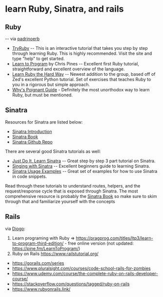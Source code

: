 # learn Ruby, Sinatra, and rails


## Ruby
-- via [padrinoerb](http://padrinorb.com/guides/introduction/why-learn-padrino/#:~:text=TryRuby%20%E2%80%93%20This%20is,must%20be%20mentioned)

-   [TryRuby](http://tryruby.org/levels/1/challenges/0 "TryRuby") -- This is an interactive tutorial that takes you step by step through learning Ruby. This is highly recommended. Visit the site and type "help" to get started.
-   [Learn to Program](https://pine.fm/LearnToProgram "Learn to Program") by Chris Pines -- Excellent first Ruby tutorial, straightforward and excellent overview of the language.
-   [Learn Ruby the Hard Way](http://learnrubythehardway.org/book/ "Learn Ruby the
    Hard Way") -- Newest addition to the group, based off of Zed's excellent Python tutorial. Set of exercises that teaches Ruby to you in a rigorous but simple approach.
-   [Why's Poignant Guide](http://poignant.guide/book/chapter-1.html "Why's
    Poignant Guide") - Definitely the most unorthodox way to learn Ruby, but must be mentioned.

## Sinatra

Resources for Sinatra are listed below:

-   [Sinatra Introduction](http://www.sinatrarb.com/intro.html "Sinatra
    Introduction")
-   [Sinatra Book](https://github.com/sinatra/sinatra-book "Sinatra Book")
-   [Sinatra Github Repo](https://github.com/sinatra/sinatra "Sinatra Github
    Repo")

There are several good Sinatra tutorials as well:

-   [Just Do It, Learn Sinatra](http://www.sitepoint.com/just-do-it-learn-sinatra-i/ "Just Do It, Learn Sinatra") -- Great step by step 3 part tutorial on Sinatra.
-   [Singing with Sinatra](http://code.tutsplus.com/tutorials/singing-with-sinatra--net-18965 "Singing with Sinatra") -- Excellent beginners guide to learning Sinatra.
-   [Sinatra Usage Examples](http://blog.maxaller.name/2010/01/a-brief-introduction-to-ruby-sinatra-and-haml "Sinatra Usage Examples") -- Great set of examples for how to use Sinatra in code snippets.

Read through these tutorials to understand routes, helpers, and the request/response cycle that is exposed through Sinatra. The most comprehensive resource is probably the [Sinatra Book](https://github.com/sinatra/sinatra-book "Sinatra Book") so make sure to skim through that and familiarize yourself with the concepts


## Rails

via [Diogo](https://github.com/eltigredc): 

1. Learn programing with Ruby => https://pragprog.com/titles/ltp3/learn-to-program-third-edition/ - free online version (not updated: https://pine.fm/LearnToProgram/)
2. Ruby on Rails https://www.railstutorial.org/

- https://gorails.com/series
- https://www.pluralsight.com/courses/code-school-rails-for-zombies
- https://www.udemy.com/course/the-complete-ruby-on-rails-developer-course/
- https://stackoverflow.com/questions/tagged/ruby-on-rails
- https://www.rubyonrails.link/
